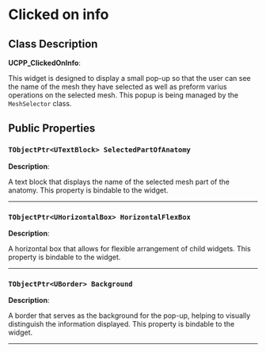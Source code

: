 # Clicked on info

## Class Description

**UCPP_ClickedOnInfo**: 

This widget is designed to display a small pop-up so that the user can see the name of the mesh they have selected as well as preform varius operations on the selected mesh. This popup is being managed by the `MeshSelector` class.  


## Public Properties 

### `TObjectPtr<UTextBlock> SelectedPartOfAnatomy`

**Description**: 

A text block that displays the name of the selected mesh part of the anatomy. This property is bindable to the widget.

---

### `TObjectPtr<UHorizontalBox> HorizontalFlexBox`

**Description**: 

A horizontal box that allows for flexible arrangement of child widgets. This property is bindable to the widget.

---

### `TObjectPtr<UBorder> Background`

**Description**: 

A border that serves as the background for the pop-up, helping to visually distinguish the information displayed. This property is bindable to the widget.

---
